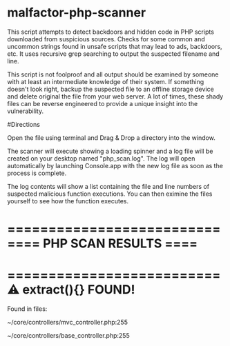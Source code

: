 # malfactor-php-scanner

This script attempts to detect backdoors and hidden code in PHP scripts downloaded from suspicious sources.
Checks for some common and uncommon strings found in unsafe scripts that may lead to ads, backdoors, etc.
It uses recursive grep searching to output the suspected filename and line.

This script is not foolproof and all output should be examined by someone with at least an intermediate
knowledge of their system. If something doesn't look right, backup the suspected file to an offline
storage device and delete original the file from your web server. A lot of times, these shady files can
be reverse engineered to provide a unique insight into the vulnerability.


#Directions

Open the file using terminal and Drag & Drop a directory into the window.

The scanner will execute showing a loading spinner and a log file will be created on your desktop named "php_scan.log".  The log will open automatically by launching Console.app  with the new log file as soon as the process is complete.

The log contents will show a list containing the file and line numbers of suspected malicious function executions.  You can then eximine the files yourself to see how the function executes.




==========================
==== PHP SCAN RESULTS ====
==========================

==========================
⚠ extract(){} FOUND!
==========================
Found in files:

~/core/controllers/mvc_controller.php:255

~/core/controllers/base_controller.php:255
